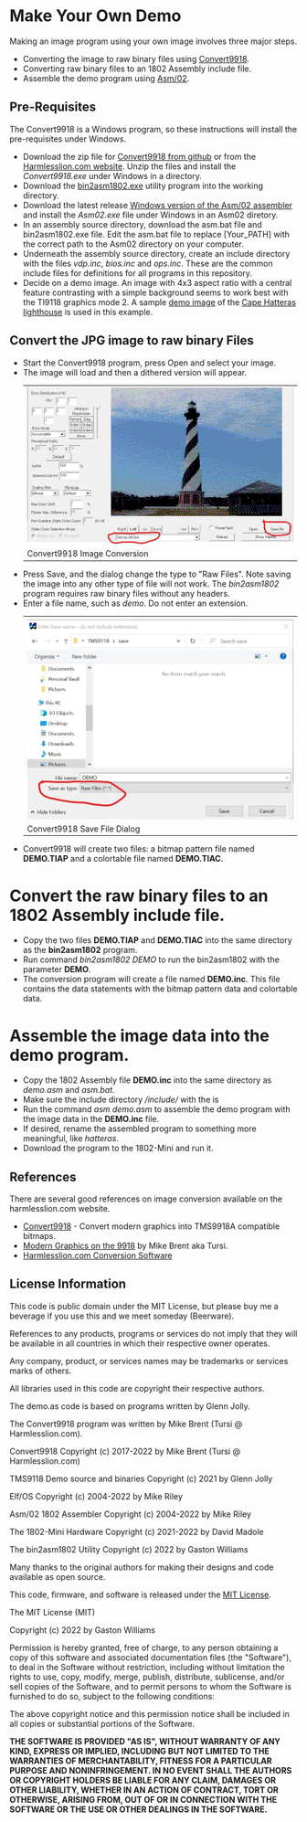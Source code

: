 # Make Your Own Demo

Making an image program using your own image involves three major steps.
- Converting the image to raw binary files using [Convert9918](https://github.com/tursilion/convert9918).
- Converting raw binary files to an 1802 Assembly include file.
- Assemble the demo program using [Asm/02](https://github.com/fourstix/Asm-02/releases).

## Pre-Requisites
The Convert9918 is a Windows program, so these instructions will install the pre-requisites under Windows. 
- Download the zip file for [Convert9918 from github](https://github.com/tursilion/convert9918/blob/main/dist/Convert9918.zip) or from the [Harmlesslion.com website](http://harmlesslion.com/zips/Convert9918.zip).  Unzip the files and install the *Convert9918.exe* under Windows in a directory.  
- Download the [bin2asm1802.exe](https://github.com/fourstix/Elfos-TMS9118-Demos/blob/main/utils/bin2asm1802.exe) utility program into the working directory.
- Download the latest release [Windows version of the Asm/02 assembler](https://github.com/fourstix/Asm-02/releases) and install the *Asm02.exe* file under Windows in an Asm02 diretory.
- In an assembly source directory, download the asm.bat file and bin2asm1802.exe file.  Edit the asm.bat file to replace [Your_PATH] with the correct path to the Asm02 directory on your computer.
- Underneath the assembly source directory, create an include directory with the files *vdp.inc*, *bios.inc* and *ops.inc*.  These are the common include files for definitions for all programs in this repository.
- Decide on a demo image.  An image with 4x3 aspect ratio with a central feature contrasting with a simple background seems to work best with the TI9118 graphics mode 2. A sample [demo image](pics/demo.jpg) of the [Cape Hatteras lighthouse](https://en.wikipedia.org/wiki/Cape_Hatteras_Lighthouse) is used in this example.

## Convert the JPG image to raw binary Files
- Start the Convert9918 program, press Open and select your image.  
- The image will load and then a dithered version will appear.
  <table>
  <tr><td>
  <img src="https://github.com/fourstix/Elfos-TMS9118-Demos/blob/main/pics/Convert_1.jpg">
  </td></tr>
  <tr><td>Convert9918 Image Conversion</td></td></tr>
  </table>
- Press Save, and the dialog change the type to "Raw Files".  Note saving the image into any other type of   file will not work.  The *bin2asm1802* program requires raw binary files without any headers.
- Enter a file name, such as *demo*. Do not enter an extension.
  <table>
  <tr><td>
  <img src="https://github.com/fourstix/Elfos-TMS9118-Demos/blob/main/pics/Convert_2.jpg">
  </td></tr>
  <tr><td>Convert9918 Save File Dialog</td></td></tr>
  </table>
- Convert9918 will create two files: a bitmap pattern file named **DEMO.TIAP** and a colortable file named **DEMO.TIAC**.

# Convert the raw binary files to an 1802 Assembly include file.
- Copy the two files **DEMO.TIAP** and **DEMO.TIAC** into the same directory as the **bin2asm1802** program.
- Run command *bin2asm1802 DEMO* to run the bin2asm1802 with the parameter **DEMO**.
- The conversion program will create a file named **DEMO.inc**.  This file contains the data statements with the bitmap pattern data and colortable data.

# Assemble the image data into the demo program.  
- Copy the 1802 Assembly file **DEMO.inc** into the same directory as *demo.asm* and *asm.bat*.
- Make sure the include directory */include/* with the  is 
- Run the command *asm demo.asm* to assemble the demo program with the image data in the **DEMO.inc** file.
- If desired, rename the assembled program to something more meaningful, like *hatteras*.
- Download the program to the 1802-Mini and run it.

References
----------
There are several good references on image conversion available on the harmlesslion.com website.
- [Convert9918](http://harmlesslion.com/cgi-bin/onesoft.cgi?2) - Convert modern graphics into TMS9918A compatible bitmaps.
- [Modern Graphics on the 9918](https://harmlesslion.com/text/Modern%20Graphics%20on%20the%209918.pdf) by Mike Brent aka Tursi.
- [Harmlesslion.com Conversion Software](http://harmlesslion.com/software/convert)

License Information
-------------------
  
  This code is public domain under the MIT License, but please buy me a beverage
  if you use this and we meet someday (Beerware).
  
  References to any products, programs or services do not imply
  that they will be available in all countries in which their respective owner operates.
  
  Any company, product, or services names may be trademarks or services marks of others.
  
  All libraries used in this code are copyright their respective authors.
  
  The demo.as code is based on programs written by Glenn Jolly.
  
  The Convert9918 program was written by Mike Brent (Tursi @ Harmlesslion.com).
  
  Convert9918 
  Copyright (c) 2017-2022 by Mike Brent (Tursi @ Harmlesslion.com)
  
  TMS9118 Demo source and binaries
  Copyright (c) 2021 by Glenn Jolly
  
  Elf/OS 
  Copyright (c) 2004-2022 by Mike Riley
  
  Asm/02 1802 Assembler
  Copyright (c) 2004-2022 by Mike Riley
  
  The 1802-Mini Hardware
  Copyright (c) 2021-2022 by David Madole
  
  The bin2asm1802 Utility
  Copyright (c) 2022 by Gaston Williams
  
  Many thanks to the original authors for making their designs and code available as open source.
   
  This code, firmware, and software is released under the [MIT License](http://opensource.org/licenses/MIT).
  
  The MIT License (MIT)
  
  Copyright (c) 2022 by Gaston Williams
  
  Permission is hereby granted, free of charge, to any person obtaining a copy
  of this software and associated documentation files (the "Software"), to deal
  in the Software without restriction, including without limitation the rights
  to use, copy, modify, merge, publish, distribute, sublicense, and/or sell
  copies of the Software, and to permit persons to whom the Software is
  furnished to do so, subject to the following conditions:
  
  The above copyright notice and this permission notice shall be included in all
  copies or substantial portions of the Software.
  
  **THE SOFTWARE IS PROVIDED "AS IS", WITHOUT WARRANTY OF ANY KIND, EXPRESS OR IMPLIED, INCLUDING BUT NOT LIMITED TO THE WARRANTIES OF MERCHANTABILITY,
  FITNESS FOR A PARTICULAR PURPOSE AND NONINFRINGEMENT. IN NO EVENT SHALL THE
  AUTHORS OR COPYRIGHT HOLDERS BE LIABLE FOR ANY CLAIM, DAMAGES OR OTHER
  LIABILITY, WHETHER IN AN ACTION OF CONTRACT, TORT OR OTHERWISE, ARISING FROM, OUT OF OR IN CONNECTION WITH THE SOFTWARE OR THE USE OR OTHER DEALINGS IN THE
  SOFTWARE.**
